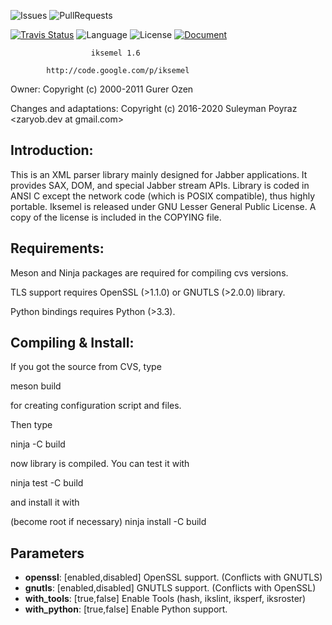 ![Issues](https://img.shields.io/github/issues-raw/Zaryob/iksemel?style=for-the-badge) ![PullRequests](https://img.shields.io/github/issues-pr-raw/Zaryob/iksemel?style=for-the-badge)

[![Travis Status](https://travis-ci.org/Zaryob/iksemel.svg?branch=master)](https://travis-ci.org/Zaryob/iksemel) ![Language](https://img.shields.io/badge/language-c-blue.svg) ![License](https://img.shields.io/badge/license-LGPL2-purple.svg) [![Document](https://img.shields.io/badge/document-gh--pages-blue)](https://zaryob.github.io/iksemels)

                      iksemel 1.6

            http://code.google.com/p/iksemel

Owner:
Copyright (c) 2000-2011 Gurer Ozen <meduketto at gmail.com>

Changes and adaptations:
Copyright (c) 2016-2020 Suleyman Poyraz <zaryob.dev at gmail.com>

Introduction:
-------------

This is an XML parser library mainly designed for Jabber applications.
It provides SAX, DOM, and special Jabber stream APIs. Library is coded
in ANSI C except the network code (which is POSIX compatible), thus
highly portable. Iksemel is released under GNU Lesser General Public
License. A copy of the license is included in the COPYING file.


Requirements:
-------------

Meson and Ninja packages are required for compiling cvs versions.

TLS support requires OpenSSL (>1.1.0) or GNUTLS (>2.0.0) library.

Python bindings requires Python (>3.3).


Compiling & Install:
--------------------

If you got the source from CVS, type

  meson build

for creating configuration script and files.

Then type

  ninja -C build

now library is compiled. You can test it with

  ninja test -C build

and install it with

  (become root if necessary)
  ninja install -C build

Parameters
----------

* **openssl**: [enabled,disabled] OpenSSL support. (Conflicts with GNUTLS)
* **gnutls**: [enabled,disabled] GNUTLS support. (Conflicts with OpenSSL)
* **with_tools**: [true,false] Enable Tools (hash, ikslint, iksperf, iksroster)
* **with_python**: [true,false] Enable Python support.
